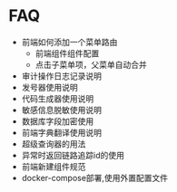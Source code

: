 # FAQ
- 前端如何添加一个菜单路由
    - 前端组件组件配置
    - 点击子菜单项，父菜单自动合并
- 审计操作日志记录说明
- 发号器使用说明
- 代码生成器使用说明
- 敏感信息脱敏使用说明
- 数据库字段加密使用
- 前端字典翻译使用说明
- 超级查询器的用法
- 异常时返回链路追踪id的使用
- 前端新建组件规范
- docker-compose部署,使用外置配置文件